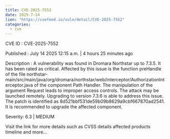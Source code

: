 ```yaml
--- 
title: CVE-2025-7552
date: 2025-7-14
lien: "https://cvefeed.io/vuln/detail/CVE-2025-7552"
categories:
  - cve
---
```


CVE ID : CVE-2025-7552

Published :  July 14
2025
12:15 a.m. | 4 hours
25 minutes ago

Description : A vulnerability was found in Dromara Northstar up to 7.3.5. It has been rated as critical. Affected by this issue is the function preHandle of the file northstar-main/src/main/java/org/dromara/northstar/web/interceptor/AuthorizationInterceptor.java of the component Path Handler. The manipulation of the argument Request leads to improper access controls. The attack may be launched remotely. Upgrading to version 7.3.6 is able to address this issue. The patch is identified as 8d521bbf531de59b09b8629a9cbf667870ad2541. It is recommended to upgrade the affected component.

Severity: 6.3 | MEDIUM

Visit the link for more details
such as CVSS details
affected products
timeline
and more...
